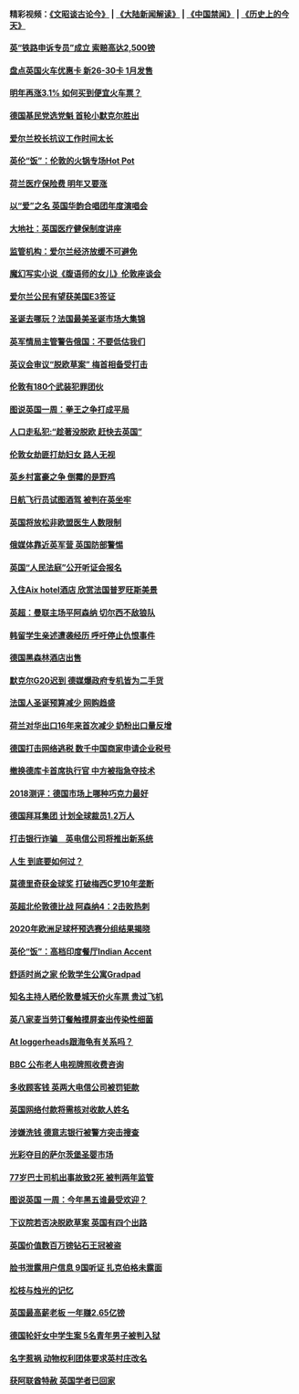 #### 精彩视频：[《文昭谈古论今》](https://github.com/gfw-breaker/wenzhao/blob/master/README.md?t=12081832) | [《大陆新闻解读》](https://github.com/gfw-breaker/ntdtv-comedy/blob/master/README.md?t=12081832) | [《中国禁闻》](https://github.com/gfw-breaker/ntdtv-news/blob/master/README.md?t=12081832) | [《历史上的今天》](https://github.com/gfw-breaker/today-in-history/blob/master/README.md?t=12081832) 

#### [英“铁路申诉专员”成立 索赔高达2,500镑](../pages/nsc974/n10899001.md?t=12081832) 

#### [盘点英国火车优惠卡 新26-30卡 1月发售](../pages/nsc974/n10898992.md?t=12081832) 

#### [明年再涨3.1%   如何买到便宜火车票？](../pages/nsc974/n10898985.md?t=12081832) 

#### [德国基民党选党魁 首轮小默克尔胜出](../pages/nsc974/n10897678.md?t=12081832) 

#### [爱尔兰校长抗议工作时间太长](../pages/nsc974/n10897164.md?t=12081832) 

#### [英伦“饭”：伦敦的火锅专场Hot Pot](../pages/nsc974/n10897146.md?t=12081832) 

#### [荷兰医疗保险费 明年又要涨](../pages/nsc974/n10897113.md?t=12081832) 

#### [以“爱”之名 英国华韵合唱团年度演唱会](../pages/nsc974/n10897132.md?t=12081832) 

#### [大地社：英国医疗健保制度讲座](../pages/nsc974/n10897109.md?t=12081832) 

#### [监管机构：爱尔兰经济放缓不可避免](../pages/nsc974/n10897047.md?t=12081832) 

#### [魔幻写实小说《腹语师的女儿》伦敦座谈会](../pages/nsc974/n10897070.md?t=12081832) 

#### [爱尔兰公民有望获美国E3签证](../pages/nsc974/n10896956.md?t=12081832) 

#### [圣诞去哪玩？法国最美圣诞市场大集锦](../pages/nsc974/n10895365.md?t=12081832) 

#### [英军情局主管警告俄国：不要低估我们](../pages/nsc974/n10895238.md?t=12081832) 

#### [英议会审议“脱欧草案” 梅首相备受打击](../pages/nsc974/n10895260.md?t=12081832) 

#### [伦敦有180个武装犯罪团伙](../pages/nsc974/n10895487.md?t=12081832) 

#### [图说英国一周：拳王之争打成平局](../pages/nsc974/n10895330.md?t=12081832) 

#### [人口走私犯:“趁著没脱欧 赶快去英国”](../pages/nsc974/n10895316.md?t=12081832) 

#### [伦敦女劫匪打劫妇女 路人无视](../pages/nsc974/n10895309.md?t=12081832) 

#### [英乡村富豪之争  倒霉的是野鸡](../pages/nsc974/n10895305.md?t=12081832) 

#### [日航飞行员试图酒驾  被判在英坐牢](../pages/nsc974/n10895291.md?t=12081832) 

#### [英国将放松非欧盟医生人数限制](../pages/nsc974/n10895286.md?t=12081832) 

#### [俄媒体靠近英军营 英国防部警惕](../pages/nsc974/n10895265.md?t=12081832) 

#### [英国“人民法庭”公开听证会报名](../pages/nsc974/n10895219.md?t=12081832) 

#### [入住Aix hotel酒店 欣赏法国普罗旺斯美景](../pages/nsc974/n10894800.md?t=12081832) 

#### [英超：曼联主场平阿森纳 切尔西不敌狼队](../pages/nsc974/n10893786.md?t=12081832) 

#### [韩留学生亲述遭袭经历 呼吁停止仇恨事件](../pages/nsc974/n10893538.md?t=12081832) 

#### [德国黑森林酒店出售](../pages/nsc974/n10893286.md?t=12081832) 

#### [默克尔G20迟到 德媒爆政府专机皆为二手货](../pages/nsc974/n10892503.md?t=12081832) 

#### [法国人圣诞预算减少 网购趋盛](../pages/nsc974/n10892541.md?t=12081832) 

#### [荷兰对华出口16年来首次减少 奶粉出口量反增](../pages/nsc974/n10892601.md?t=12081832) 

#### [德国打击网络逃税 数千中国商家申请企业税号](../pages/nsc974/n10892430.md?t=12081832) 

#### [撤换德库卡首席执行官 中方被指急夺技术](../pages/nsc974/n10891177.md?t=12081832) 

#### [2018测评：德国市场上哪种巧克力最好](../pages/nsc974/n10891102.md?t=12081832) 

#### [德国拜耳集团 计划全球裁员1.2万人](../pages/nsc974/n10891082.md?t=12081832) 

#### [打击银行诈骗　英电信公司将推出新系统](../pages/nsc974/n10890987.md?t=12081832) 

#### [人生 到底要如何过？](../pages/nsc974/n10890980.md?t=12081832) 

#### [莫德里奇获金球奖 打破梅西C罗10年垄断](../pages/nsc974/n10890252.md?t=12081832) 

#### [英超北伦敦德比战 阿森纳4：2击败热刺](../pages/nsc974/n10887322.md?t=12081832) 

#### [2020年欧洲足球杯预选赛分组结果揭晓](../pages/nsc974/n10887348.md?t=12081832) 

#### [英伦“饭”：高档印度餐厅Indian Accent](../pages/nsc974/n10887152.md?t=12081832) 

#### [舒适时尚之家 伦敦学生公寓Gradpad](../pages/nsc974/n10887125.md?t=12081832) 

#### [知名主持人晒伦敦曼城天价火车票 贵过飞机](../pages/nsc974/n10887062.md?t=12081832) 

#### [英八家麦当劳订餐触摸屏查出传染性细菌](../pages/nsc974/n10886684.md?t=12081832) 

#### [At loggerheads跟海龟有关系吗？](../pages/nsc974/n10883586.md?t=12081832) 

#### [BBC 公布老人电视牌照收费咨询](../pages/nsc974/n10883556.md?t=12081832) 

#### [多收顾客钱 英两大电信公司被罚钜款](../pages/nsc974/n10883526.md?t=12081832) 

#### [英国网络付款将需核对收款人姓名](../pages/nsc974/n10883510.md?t=12081832) 

#### [涉嫌洗钱 德意志银行被警方突击搜查](../pages/nsc974/n10881516.md?t=12081832) 

#### [光彩夺目的萨尔茨堡圣婴市场](../pages/nsc974/n10881904.md?t=12081832) 

#### [77岁巴士司机出事故致2死 被判两年监管](../pages/nsc974/n10881843.md?t=12081832) 

#### [图说英国 一周：今年黑五谁最受欢迎？](../pages/nsc974/n10881815.md?t=12081832) 

#### [下议院若否决脱欧草案 英国有四个出路](../pages/nsc974/n10881130.md?t=12081832) 

#### [英国价值数百万镑钻石王冠被盗](../pages/nsc974/n10881169.md?t=12081832) 

#### [脸书泄露用户信息 9国听证 扎克伯格未露面](../pages/nsc974/n10881125.md?t=12081832) 

#### [松枝与烛光的记忆](../pages/nsc974/n10881139.md?t=12081832) 

#### [英国最高薪老板 一年赚2.65亿镑](../pages/nsc974/n10881230.md?t=12081832) 

#### [德国轮奸女中学生案 5名青年男子被判入狱](../pages/nsc974/n10880979.md?t=12081832) 

#### [名字惹祸  动物权利团体要求英村庄改名](../pages/nsc974/n10881160.md?t=12081832) 

#### [获阿联酋特赦 英国学者已回家](../pages/nsc974/n10881153.md?t=12081832) 

